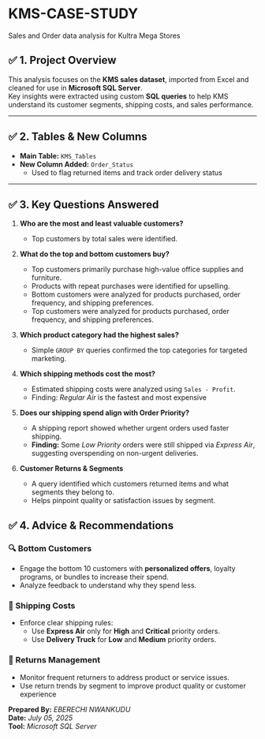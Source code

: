 # KMS-CASE-STUDY
Sales and Order data analysis for Kultra Mega Stores

## ✅ 1. Project Overview

This analysis focuses on the **KMS sales dataset**, imported from Excel and cleaned for use in **Microsoft SQL Server**.  
Key insights were extracted using custom **SQL queries** to help KMS understand its customer segments, shipping costs, and sales performance.

---

## ✅ 2. Tables & New Columns

- **Main Table:** `KMS_Tables`
- **New Column Added:** `Order_Status`  
  - Used to flag returned items and track order delivery status

---

## ✅ 3. Key Questions Answered

1. **Who are the most and least valuable customers?**  
   - Top customers by total sales were identified.

2. **What do the top and bottom customers buy?**  
   - Top customers primarily purchase high-value office supplies and furniture.  
   - Products with repeat purchases were identified for upselling.
   - Bottom customers were analyzed for products purchased, order frequency, and shipping preferences.
   - Top customers were analyzed for products purchased, order frequency, and shipping preferences.

3. **Which product category had the highest sales?**  
   - Simple `GROUP BY` queries confirmed the top categories for targeted marketing.

4. **Which shipping methods cost the most?**  
   - Estimated shipping costs were analyzed using `Sales - Profit`.  
   - Finding: *Regular Air* is the fastest and most expensive

5. **Does our shipping spend align with Order Priority?**  
   - A shipping report showed whether urgent orders used faster shipping.  
   - **Finding:** Some *Low Priority* orders were still shipped via *Express Air*, suggesting overspending on non-urgent deliveries.

6. **Customer Returns & Segments**  
   - A query identified which customers returned items and what segments they belong to.  
   - Helps pinpoint quality or satisfaction issues by segment.


## ✅ 4. Advice & Recommendations

### 🔍 Bottom Customers
- Engage the bottom 10 customers with **personalized offers**, loyalty programs, or bundles to increase their spend.
- Analyze feedback to understand why they spend less.

### 🚚 Shipping Costs
- Enforce clear shipping rules:  
  - Use **Express Air** only for **High** and **Critical** priority orders.  
  - Use **Delivery Truck** for **Low** and **Medium** priority orders.

### 🔄 Returns Management
- Monitor frequent returners to address product or service issues.
- Use return trends by segment to improve product quality or customer experience

**Prepared By:** *EBERECHI NWANKUDU*  
**Date:** *July 05, 2025*  
**Tool:** *Microsoft SQL Server*
